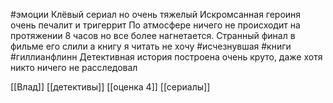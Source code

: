 #эмоции 
Клёвый сериал но очень тяжелый
Искромсанная героиня очень печалит и тригеррит
По атмосфере ничего не происходит на протяжении 8 часов но все более нагнетается.
Странный финал в фильме его слили а книгу я читать не хочу
#исчезнувшая #книги #гиллианфлинн
Детективная история построена очень круто, даже хотя никто ничего не расследовал

[[Влад]]
[[детективы]]
[[оценка 4]]
[[сериалы]]